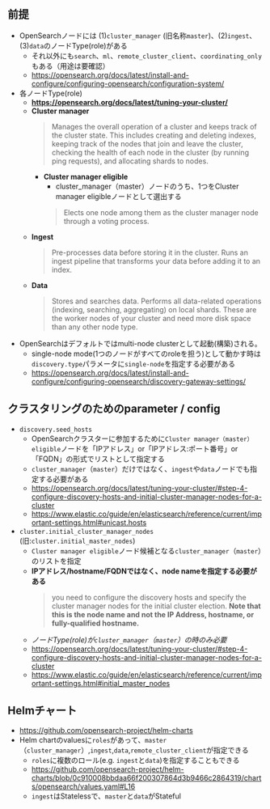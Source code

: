 ## 前提
- OpenSearchノードには (1)`cluster_manager` (旧名称`master`)、(2)`ingest`、(3)`data`のノードType(role)がある
  - それ以外にも`search`、`ml`、`remote_cluster_client`、`coordinating_only`もある（用途は要確認）
  - https://opensearch.org/docs/latest/install-and-configure/configuring-opensearch/configuration-system/
- 各ノードType(role)
  - **https://opensearch.org/docs/latest/tuning-your-cluster/**
  - **Cluster manager**  
    > Manages the overall operation of a cluster and keeps track of the cluster state. This includes creating and deleting indexes, keeping track of the nodes that join and leave the cluster, checking the health of each node in the cluster (by running ping requests), and allocating shards to nodes.
    - **Cluster manager eligible**  
      - cluster_manager（master）ノードのうち、1つをCluster manager eligibleノードとして選出する
      > Elects one node among them as the cluster manager node through a voting process.
  - **Ingest**  
    > Pre-processes data before storing it in the cluster. Runs an ingest pipeline that transforms your data before adding it to an index.
  - **Data**
    > Stores and searches data. Performs all data-related operations (indexing, searching, aggregating) on local shards. These are the worker nodes of your cluster and need more disk space than any other node type.
- OpenSearchはデフォルトではmulti-node clusterとして起動(構築)される。
  - single-node mode(1つのノードがすべてのroleを担う)として動かす時は`discovery.type`パラメータに`single-node`を指定する必要がある
  - https://opensearch.org/docs/latest/install-and-configure/configuring-opensearch/discovery-gateway-settings/

## クラスタリングのためのparameter / config
- `discovery.seed_hosts`
  - OpenSearchクラスターに参加するために`Cluster manager（master） eligible`ノードを「IPアドレス」or「IPアドレス:ポート番号」or「FQDN」の形式でリストとして指定する
  - `cluster_manager`（`master`）だけではなく、`ingest`や`data`ノードでも指定する必要がある
  - https://opensearch.org/docs/latest/tuning-your-cluster/#step-4-configure-discovery-hosts-and-initial-cluster-manager-nodes-for-a-cluster
  - https://www.elastic.co/guide/en/elasticsearch/reference/current/important-settings.html#unicast.hosts
- `cluster.initial_cluster_manager_nodes` (旧:`cluster.initial_master_nodes`)
  - `Cluster manager eligible`ノード候補となる`cluster_manager`（`master`）のリストを指定
  - **IPアドレス/hostname/FQDNではなく、node nameを指定する必要がある**  
    > you need to configure the discovery hosts and specify the cluster manager nodes for the initial cluster election. **Note that this is the node name and not the IP Address, hostname, or fully-qualified hostname.**
  - *ノードType(role)が`cluster_manager`（`master`）の時のみ必要*
  - https://opensearch.org/docs/latest/tuning-your-cluster/#step-4-configure-discovery-hosts-and-initial-cluster-manager-nodes-for-a-cluster
  - https://www.elastic.co/guide/en/elasticsearch/reference/current/important-settings.html#initial_master_nodes

## Helmチャート
- https://github.com/opensearch-project/helm-charts
- Helm chartのvaluesに`roles`があって、`master`（`cluster_manager`）,`ingest`,`data`,`remote_cluster_client`が指定できる
  - `roles`に複数のロール(e.g. `ingest`と`data`)を指定することもできる
  - https://github.com/opensearch-project/helm-charts/blob/0c910008bbdaa66f200307864d3b9466c2864319/charts/opensearch/values.yaml#L16
  - `ingest`はStatelessで、`master`と`data`がStateful